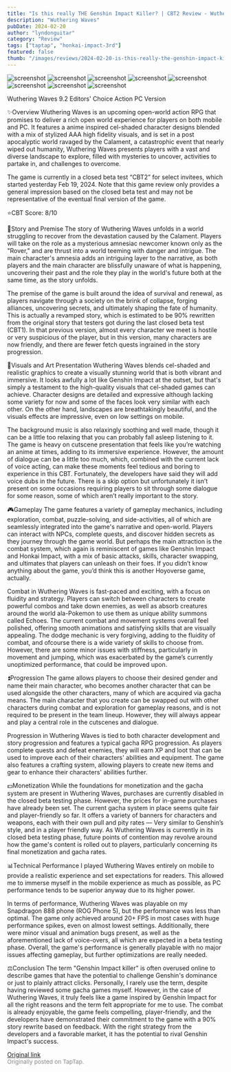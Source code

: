```yaml
---
title: "Is this really THE Genshin Impact Killer? | CBT2 Review - Wuthering Waves"
description: "Wuthering Waves"
pubDate: 2024-02-20
author: "lyndonguitar"
category: "Review"
tags: ["taptap", "honkai-impact-3rd"]
featured: false
thumb: "/images/reviews/2024-02-20-is-this-really-the-genshin-impact-killer--cbt2-review---wuthering-waves-0.avif"
---
```


<div class="gallery">
  <img src="/images/reviews/2024-02-20-is-this-really-the-genshin-impact-killer--cbt2-review---wuthering-waves-0.avif" alt="screenshot" />
  <img src="/images/reviews/2024-02-20-is-this-really-the-genshin-impact-killer--cbt2-review---wuthering-waves-1.avif" alt="screenshot" />
  <img src="/images/reviews/2024-02-20-is-this-really-the-genshin-impact-killer--cbt2-review---wuthering-waves-2.avif" alt="screenshot" />
  <img src="/images/reviews/2024-02-20-is-this-really-the-genshin-impact-killer--cbt2-review---wuthering-waves-3.avif" alt="screenshot" />
  <img src="/images/reviews/2024-02-20-is-this-really-the-genshin-impact-killer--cbt2-review---wuthering-waves-4.avif" alt="screenshot" />
  <img src="/images/reviews/2024-02-20-is-this-really-the-genshin-impact-killer--cbt2-review---wuthering-waves-5.avif" alt="screenshot" />
  <img src="/images/reviews/2024-02-20-is-this-really-the-genshin-impact-killer--cbt2-review---wuthering-waves-6.avif" alt="screenshot" />
  <img src="/images/reviews/2024-02-20-is-this-really-the-genshin-impact-killer--cbt2-review---wuthering-waves-7.avif" alt="screenshot" />
</div>

Wuthering Waves
9.2
Editors' Choice
Action
PC Version

✨Overview
Wuthering Waves is an upcoming open-world action RPG that promises to deliver a rich open world experience for players on both mobile and PC. It features a anime inspired cel-shaded character designs blended with a mix of stylized AAA high fidelity visuals, and is set in a post apocalyptic world ravaged by the Calament, a catastrophic event that nearly wiped out humanity, Wuthering Waves presents players with a vast and diverse landscape to explore, filled with mysteries to uncover, activities to partake in, and challenges to overcome.

The game is currently in a closed beta test “CBT2” for select invitees, which started yesterday Feb 19, 2024. Note that this game review only provides a general impression based on the closed beta test and may not be representative of the eventual final version of the game.

⭐️CBT Score: 8/10

📖Story and Premise
The story of Wuthering Waves unfolds in a world struggling to recover from the devastation caused by the Calament. Players will take on the role as a mysterious amnesiac newcomer known only as the "Rover," and are thrust into a world teeming with danger and intrigue. The main character's amnesia adds an intriguing layer to the narrative, as both players and the main character are blissfully unaware of what is happening, uncovering their past and the role they play in the world's future both at the same time, as the story unfolds.

The premise of the game is built around the idea of survival and renewal, as players navigate through a society on the brink of collapse, forging alliances, uncovering secrets, and ultimately shaping the fate of humanity. This is actually a revamped story, which is estimated to be 90% rewritten from the original story that testers got during the last closed beta test (CBT1). In that previous version, almost every character we meet is hostile or very suspicious of the player, but in this version, many characters are now friendly, and there are fewer fetch quests ingrained in the story progression.

🎨Visuals and Art Presentation
Wuthering Waves blends cel-shaded and realistic graphics to create a visually stunning world that is both vibrant and immersive. It looks awfully a lot like Genshin Impact at the outset, but that's simply a testament to the high-quality visuals that cel-shaded games can achieve. Character designs are detailed and expressive although lacking some variety for now and some of the faces look very similar with each other. On the other hand, landscapes are breathtakingly beautiful, and the visuals effects are impressive, even on low settings on mobile.

The background music is also relaxingly soothing and well made, though it can be a little too relaxing that you can probably fall asleep listening to it. The game is heavy on cutscene presentation that feels like you’re watching an anime at times, adding to its immersive experience. However, the amount of dialogue can be a little too much, which, combined with the current lack of voice acting, can make these moments feel tedious and boring to experience in this CBT. Fortunately, the developers have said they will add voice dubs in the future. There is a skip option but unfortunately it isn’t present on some occasions requiring players to sit through some dialogue for some reason, some of which aren’t really important to the story.

🎮Gameplay
The game features a variety of gameplay mechanics, including exploration, combat, puzzle-solving, and side-activities, all of which are seamlessly integrated into the game's narrative and open-world. Players can interact with NPCs, complete quests, and discover hidden secrets as they journey through the game world. But perhaps the main attraction is the combat system, which again is reminiscent of games like Genshin Impact and Honkai Impact, with a mix of basic attacks, skills, character swapping, and ultimates that players can unleash on their foes. If you didn’t know anything about the game, you’d think this is another Hoyoverse game, actually.

Combat in Wuthering Waves is fast-paced and exciting, with a focus on fluidity and strategy. Players can switch between characters to create powerful combos and take down enemies, as well as absorb creatures around the world ala-Pokemon to use them as unique ability summons called Echoes. The current combat and movement systems overall feel polished, offering smooth animations and satisfying skills that are visually appealing. The dodge mechanic is very forgiving, adding to the fluidity of combat, and ofcourse there is a wide variety of skills to choose from. However, there are some minor issues with stiffness, particularly in movement and jumping, which was exacerbated by the game’s currently unoptimized performance, that could be improved upon.

⏫Progression
The game allows players to choose their desired gender and name their main character, who becomes another character that can be used alongside the other characters, many of which are acquired via gacha means. The main character that you create can be swapped out with other characters during combat and exploration for gameplay reasons, and is not required to be present in the team lineup. However, they will always appear and play a central role in the cutscenes and dialogue.

Progression in Wuthering Waves is tied to both character development and story progression and features a typical gacha RPG progression. As players complete quests and defeat enemies, they will earn XP and loot that can be used to improve each of their characters' abilities and equipment. The game also features a crafting system, allowing players to create new items and gear to enhance their characters' abilities further.

💵Monetization
While the foundations for monetization and the gacha system are present in Wuthering Waves, purchases are currently disabled in the closed beta testing phase. However, the prices for in-game purchases have already been set. The current gacha system in place seems quite fair and player-friendly so far. It offers a variety of banners for characters and weapons, each with their own pull and pity rates — Very similar to Genshin’s style, and in a player friendly way. As Wuthering Waves is currently in its closed beta testing phase, future points of contention may revolve around how the game's content is rolled out to players, particularly concerning its final monetization and gacha rates.

📊Technical Performance
I played Wuthering Waves entirely on mobile to provide a realistic experience and set expectations for readers. This allowed me to immerse myself in the mobile experience as much as possible, as PC performance tends to be superior anyway due to its higher power.

In terms of performance, Wuthering Waves was playable on my Snapdragon 888 phone (ROG Phone 5), but the performance was less than optimal. The game only achieved around 20+ FPS in most cases with huge performance spikes, even on almost lowest settings. Additionally, there were minor visual and animation bugs present, as well as the aforementioned lack of voice-overs, all which are expected in a beta testing phase. Overall, the game's performance is generally playable with no major issues affecting gameplay, but further optimizations are really needed.

⚖️Conclusion
The term "Genshin Impact killer" is often overused online to describe games that have the potential to challenge Genshin's dominance or just to plainly attract clicks. Personally, I rarely use the term, despite having reviewed some gacha games myself. However, in the case of Wuthering Waves, it truly feels like a game inspired by Genshin Impact for all the right reasons and the term felt appropriate for me to use. The combat is already enjoyable, the game feels compelling, player-friendly, and the developers have demonstrated their commitment to the game with a 90% story rewrite based on feedback. With the right strategy from the developers and a favorable market, it has the potential to rival Genshin Impact's success.

[Original link](https://www.taptap.io/post/7029262)<br><span style="font-size: 0.95em; color: #888;">Originally posted on TapTap.</span>
